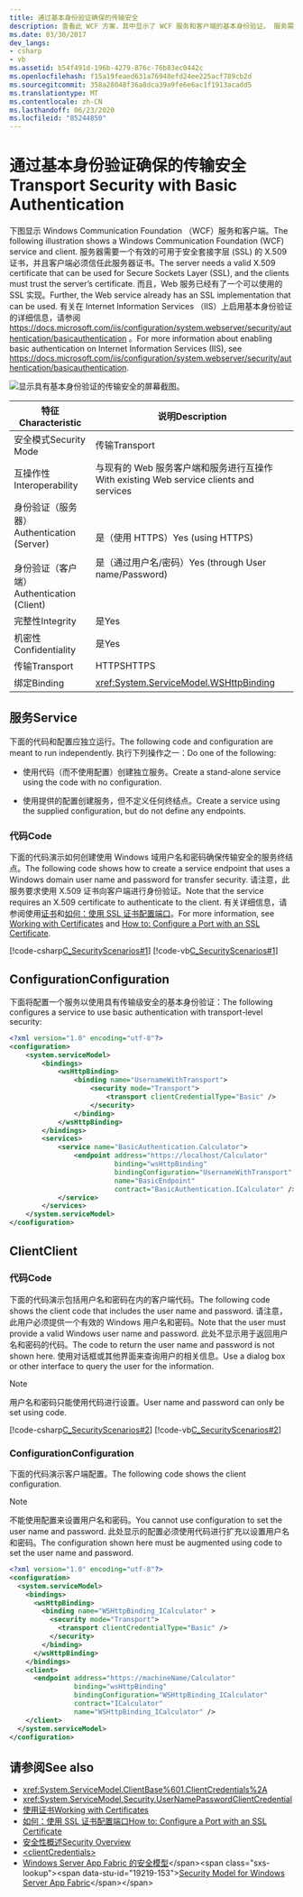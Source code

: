 ```yaml
---
title: 通过基本身份验证确保的传输安全
description: 查看此 WCF 方案，其中显示了 WCF 服务和客户端的基本身份验证。 服务需要客户端信任的有效证书。
ms.date: 03/30/2017
dev_langs:
- csharp
- vb
ms.assetid: b54f491d-196b-4279-876c-76b83ec0442c
ms.openlocfilehash: f15a19feaed631a76948efd24ee225acf789cb2d
ms.sourcegitcommit: 358a28048f36a8dca39a9fe6e6ac1f1913acadd5
ms.translationtype: MT
ms.contentlocale: zh-CN
ms.lasthandoff: 06/23/2020
ms.locfileid: "85244850"
---
```

# <a name="transport-security-with-basic-authentication"></a><span data-ttu-id="19219-104">通过基本身份验证确保的传输安全</span><span class="sxs-lookup"><span data-stu-id="19219-104">Transport Security with Basic Authentication</span></span>
<span data-ttu-id="19219-105">下图显示 Windows Communication Foundation （WCF）服务和客户端。</span><span class="sxs-lookup"><span data-stu-id="19219-105">The following illustration shows a Windows Communication Foundation (WCF) service and client.</span></span> <span data-ttu-id="19219-106">服务器需要一个有效的可用于安全套接字层 (SSL) 的 X.509 证书，并且客户端必须信任此服务器证书。</span><span class="sxs-lookup"><span data-stu-id="19219-106">The server needs a valid X.509 certificate that can be used for Secure Sockets Layer (SSL), and the clients must trust the server’s certificate.</span></span> <span data-ttu-id="19219-107">而且，Web 服务已经有了一个可以使用的 SSL 实现。</span><span class="sxs-lookup"><span data-stu-id="19219-107">Further, the Web service already has an SSL implementation that can be used.</span></span> <span data-ttu-id="19219-108">有关在 Internet Information Services （IIS）上启用基本身份验证的详细信息，请参阅 <https://docs.microsoft.com/iis/configuration/system.webserver/security/authentication/basicauthentication> 。</span><span class="sxs-lookup"><span data-stu-id="19219-108">For more information about enabling basic authentication on Internet Information Services (IIS), see <https://docs.microsoft.com/iis/configuration/system.webserver/security/authentication/basicauthentication>.</span></span>  
  
 ![显示具有基本身份验证的传输安全的屏幕截图。](./media/transport-security-with-basic-authentication/transport-security-basic-authentication.gif)  
  
|<span data-ttu-id="19219-110">特征</span><span class="sxs-lookup"><span data-stu-id="19219-110">Characteristic</span></span>|<span data-ttu-id="19219-111">说明</span><span class="sxs-lookup"><span data-stu-id="19219-111">Description</span></span>|  
|--------------------|-----------------|  
|<span data-ttu-id="19219-112">安全模式</span><span class="sxs-lookup"><span data-stu-id="19219-112">Security Mode</span></span>|<span data-ttu-id="19219-113">传输</span><span class="sxs-lookup"><span data-stu-id="19219-113">Transport</span></span>|  
|<span data-ttu-id="19219-114">互操作性</span><span class="sxs-lookup"><span data-stu-id="19219-114">Interoperability</span></span>|<span data-ttu-id="19219-115">与现有的 Web 服务客户端和服务进行互操作</span><span class="sxs-lookup"><span data-stu-id="19219-115">With existing Web service clients and services</span></span>|  
|<span data-ttu-id="19219-116">身份验证（服务器）</span><span class="sxs-lookup"><span data-stu-id="19219-116">Authentication (Server)</span></span><br /><br /> <span data-ttu-id="19219-117">身份验证（客户端）</span><span class="sxs-lookup"><span data-stu-id="19219-117">Authentication (Client)</span></span>|<span data-ttu-id="19219-118">是（使用 HTTPS）</span><span class="sxs-lookup"><span data-stu-id="19219-118">Yes (using HTTPS)</span></span><br /><br /> <span data-ttu-id="19219-119">是（通过用户名/密码）</span><span class="sxs-lookup"><span data-stu-id="19219-119">Yes (through User name/Password)</span></span>|  
|<span data-ttu-id="19219-120">完整性</span><span class="sxs-lookup"><span data-stu-id="19219-120">Integrity</span></span>|<span data-ttu-id="19219-121">是</span><span class="sxs-lookup"><span data-stu-id="19219-121">Yes</span></span>|  
|<span data-ttu-id="19219-122">机密性</span><span class="sxs-lookup"><span data-stu-id="19219-122">Confidentiality</span></span>|<span data-ttu-id="19219-123">是</span><span class="sxs-lookup"><span data-stu-id="19219-123">Yes</span></span>|  
|<span data-ttu-id="19219-124">传输</span><span class="sxs-lookup"><span data-stu-id="19219-124">Transport</span></span>|<span data-ttu-id="19219-125">HTTPS</span><span class="sxs-lookup"><span data-stu-id="19219-125">HTTPS</span></span>|  
|<span data-ttu-id="19219-126">绑定</span><span class="sxs-lookup"><span data-stu-id="19219-126">Binding</span></span>|<xref:System.ServiceModel.WSHttpBinding>|  
  
## <a name="service"></a><span data-ttu-id="19219-127">服务</span><span class="sxs-lookup"><span data-stu-id="19219-127">Service</span></span>  
 <span data-ttu-id="19219-128">下面的代码和配置应独立运行。</span><span class="sxs-lookup"><span data-stu-id="19219-128">The following code and configuration are meant to run independently.</span></span> <span data-ttu-id="19219-129">执行下列操作之一：</span><span class="sxs-lookup"><span data-stu-id="19219-129">Do one of the following:</span></span>  
  
- <span data-ttu-id="19219-130">使用代码（而不使用配置）创建独立服务。</span><span class="sxs-lookup"><span data-stu-id="19219-130">Create a stand-alone service using the code with no configuration.</span></span>  
  
- <span data-ttu-id="19219-131">使用提供的配置创建服务，但不定义任何终结点。</span><span class="sxs-lookup"><span data-stu-id="19219-131">Create a service using the supplied configuration, but do not define any endpoints.</span></span>  
  
### <a name="code"></a><span data-ttu-id="19219-132">代码</span><span class="sxs-lookup"><span data-stu-id="19219-132">Code</span></span>  
 <span data-ttu-id="19219-133">下面的代码演示如何创建使用 Windows 域用户名和密码确保传输安全的服务终结点。</span><span class="sxs-lookup"><span data-stu-id="19219-133">The following code shows how to create a service endpoint that uses a Windows domain user name and password for transfer security.</span></span> <span data-ttu-id="19219-134">请注意，此服务要求使用 X.509 证书向客户端进行身份验证。</span><span class="sxs-lookup"><span data-stu-id="19219-134">Note that the service requires an X.509 certificate to authenticate to the client.</span></span> <span data-ttu-id="19219-135">有关详细信息，请参阅使用[证书](working-with-certificates.md)和[如何：使用 SSL 证书配置端口](how-to-configure-a-port-with-an-ssl-certificate.md)。</span><span class="sxs-lookup"><span data-stu-id="19219-135">For more information, see [Working with Certificates](working-with-certificates.md) and [How to: Configure a Port with an SSL Certificate](how-to-configure-a-port-with-an-ssl-certificate.md).</span></span>  
  
 [!code-csharp[C_SecurityScenarios#1](../../../../samples/snippets/csharp/VS_Snippets_CFX/c_securityscenarios/cs/source.cs#1)]
 [!code-vb[C_SecurityScenarios#1](../../../../samples/snippets/visualbasic/VS_Snippets_CFX/c_securityscenarios/vb/source.vb#1)]  
  
## <a name="configuration"></a><span data-ttu-id="19219-136">Configuration</span><span class="sxs-lookup"><span data-stu-id="19219-136">Configuration</span></span>  
 <span data-ttu-id="19219-137">下面将配置一个服务以使用具有传输级安全的基本身份验证：</span><span class="sxs-lookup"><span data-stu-id="19219-137">The following configures a service to use basic authentication with transport-level security:</span></span>  
  
```xml  
<?xml version="1.0" encoding="utf-8"?>  
<configuration>  
    <system.serviceModel>  
        <bindings>  
            <wsHttpBinding>  
                <binding name="UsernameWithTransport">  
                    <security mode="Transport">  
                        <transport clientCredentialType="Basic" />  
                    </security>  
                </binding>  
            </wsHttpBinding>  
        </bindings>  
        <services>  
            <service name="BasicAuthentication.Calculator">  
                <endpoint address="https://localhost/Calculator"  
                          binding="wsHttpBinding"
                          bindingConfiguration="UsernameWithTransport"  
                          name="BasicEndpoint"
                          contract="BasicAuthentication.ICalculator" />  
            </service>  
        </services>  
    </system.serviceModel>  
</configuration>  
```  
  
## <a name="client"></a><span data-ttu-id="19219-138">Client</span><span class="sxs-lookup"><span data-stu-id="19219-138">Client</span></span>  
  
### <a name="code"></a><span data-ttu-id="19219-139">代码</span><span class="sxs-lookup"><span data-stu-id="19219-139">Code</span></span>  
 <span data-ttu-id="19219-140">下面的代码演示包括用户名和密码在内的客户端代码。</span><span class="sxs-lookup"><span data-stu-id="19219-140">The following code shows the client code that includes the user name and password.</span></span> <span data-ttu-id="19219-141">请注意，此用户必须提供一个有效的 Windows 用户名和密码。</span><span class="sxs-lookup"><span data-stu-id="19219-141">Note that the user must provide a valid Windows user name and password.</span></span> <span data-ttu-id="19219-142">此处不显示用于返回用户名和密码的代码。</span><span class="sxs-lookup"><span data-stu-id="19219-142">The code to return the user name and password is not shown here.</span></span> <span data-ttu-id="19219-143">使用对话框或其他界面来查询用户的相关信息。</span><span class="sxs-lookup"><span data-stu-id="19219-143">Use a dialog box or other interface to query the user for the information.</span></span>  
  
> [!NOTE]
> <span data-ttu-id="19219-144">用户名和密码只能使用代码进行设置。</span><span class="sxs-lookup"><span data-stu-id="19219-144">User name and password can only be set using code.</span></span>  
  
 [!code-csharp[C_SecurityScenarios#2](../../../../samples/snippets/csharp/VS_Snippets_CFX/c_securityscenarios/cs/source.cs#2)]
 [!code-vb[C_SecurityScenarios#2](../../../../samples/snippets/visualbasic/VS_Snippets_CFX/c_securityscenarios/vb/source.vb#2)]  
  
### <a name="configuration"></a><span data-ttu-id="19219-145">Configuration</span><span class="sxs-lookup"><span data-stu-id="19219-145">Configuration</span></span>  
 <span data-ttu-id="19219-146">下面的代码演示客户端配置。</span><span class="sxs-lookup"><span data-stu-id="19219-146">The following code shows the client configuration.</span></span>  
  
> [!NOTE]
> <span data-ttu-id="19219-147">不能使用配置来设置用户名和密码。</span><span class="sxs-lookup"><span data-stu-id="19219-147">You cannot use configuration to set the user name and password.</span></span> <span data-ttu-id="19219-148">此处显示的配置必须使用代码进行扩充以设置用户名和密码。</span><span class="sxs-lookup"><span data-stu-id="19219-148">The configuration shown here must be augmented using code to set the user name and password.</span></span>  
  
```xml  
<?xml version="1.0" encoding="utf-8"?>  
<configuration>  
  <system.serviceModel>  
    <bindings>  
      <wsHttpBinding>  
        <binding name="WSHttpBinding_ICalculator" >  
          <security mode="Transport">  
            <transport clientCredentialType="Basic" />  
          </security>  
        </binding>  
      </wsHttpBinding>  
    </bindings>  
    <client>  
      <endpoint address="https://machineName/Calculator"
                binding="wsHttpBinding"  
                bindingConfiguration="WSHttpBinding_ICalculator"
                contract="ICalculator"  
                name="WSHttpBinding_ICalculator" />  
    </client>  
  </system.serviceModel>  
</configuration>  
```  
  
## <a name="see-also"></a><span data-ttu-id="19219-149">请参阅</span><span class="sxs-lookup"><span data-stu-id="19219-149">See also</span></span>

- <xref:System.ServiceModel.ClientBase%601.ClientCredentials%2A>
- <xref:System.ServiceModel.Security.UserNamePasswordClientCredential>
- [<span data-ttu-id="19219-150">使用证书</span><span class="sxs-lookup"><span data-stu-id="19219-150">Working with Certificates</span></span>](working-with-certificates.md)
- [<span data-ttu-id="19219-151">如何：使用 SSL 证书配置端口</span><span class="sxs-lookup"><span data-stu-id="19219-151">How to: Configure a Port with an SSL Certificate</span></span>](how-to-configure-a-port-with-an-ssl-certificate.md)
- [<span data-ttu-id="19219-152">安全性概述</span><span class="sxs-lookup"><span data-stu-id="19219-152">Security Overview</span></span>](security-overview.md)
- [\<clientCredentials>](../../configure-apps/file-schema/wcf/clientcredentials.md)
- <span data-ttu-id="19219-153">[Windows Server App Fabric 的安全模型](https://docs.microsoft.com/previous-versions/appfabric/ee677202(v=azure.10))</span><span class="sxs-lookup"><span data-stu-id="19219-153">[Security Model for Windows Server App Fabric](https://docs.microsoft.com/previous-versions/appfabric/ee677202(v=azure.10))</span></span>
